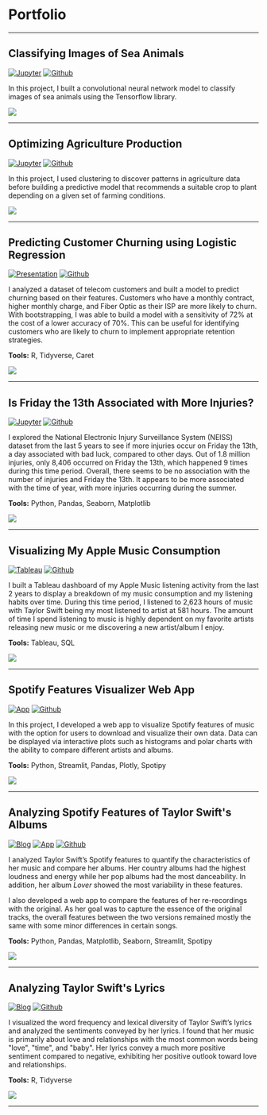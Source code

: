 # Portfolio

---

## Classifying Images of Sea Animals

[![Jupyter](https://img.shields.io/badge/Jupyter-View%20Notebook-F37626?logo=Jupyter)](https://github.com/johncarlomaula/sea-animal-classification/blob/main/image_classifier.ipynb)
[![Github](https://img.shields.io/badge/Github-View%20on%20Github-green?logo=Github)](https://github.com/johncarlomaula/sea-animal-classification)

In this project, I built a convolutional neural network model to classify images of sea animals using the Tensorflow library.

<img src="images/thumbnails/project8_thumbnail.png?raw=true"/>

---

## Optimizing Agriculture Production 

[![Jupyter](https://img.shields.io/badge/Jupyter-View%20Notebook-F37626?logo=Jupyter)](https://github.com/johncarlomaula/agriculture-project/blob/main/agriculture.ipynb)
[![Github](https://img.shields.io/badge/Github-View%20on%20Github-green?logo=Github)](https://github.com/johncarlomaula/agriculture-project)

In this project, I used clustering to discover patterns in agriculture data before building a predictive model that recommends a suitable crop to plant depending on a given set of farming conditions. 

<img src="images/thumbnails/project7_thumbnail.png?raw=true"/>

---

## Predicting Customer Churning using Logistic Regression

[![Presentation](https://img.shields.io/badge/Presentation-View%20Slides-blue)](pdf/telco_churn_slides.pdf)
[![Github](https://img.shields.io/badge/Github-View%20on%20Github-green?logo=Github)](https://github.com/johncarlomaula/telco-churn-project)

I analyzed a dataset of telecom customers and built a model to predict churning based on their features. Customers who have a monthly contract, higher monthly charge, and Fiber Optic as their ISP are more likely to churn. With bootstrapping, I was able to build a model with a sensitivity of 72% at the cost of a lower accuracy of 70%. This can be useful for identifying customers who are likely to churn to implement appropriate retention strategies. 

**Tools:** R, Tidyverse, Caret

<img src="images/thumbnails/project5_thumbnail.png?raw=true"/>

---

## Is Friday the 13th Associated with More Injuries?

[![Jupyter](https://img.shields.io/badge/Jupyter-View%20Notebook-F37626?logo=Jupyter)](https://github.com/johncarlomaula/neiss-injury-project/blob/main/analysis.ipynb)
[![Github](https://img.shields.io/badge/Github-View%20on%20Github-green?logo=Github)](https://github.com/johncarlomaula/neiss-injury-project)

I explored the National Electronic Injury Surveillance System (NEISS) dataset from the last 5 years to see if more injuries occur on Friday the 13th, a day associated with bad luck, compared to other days. Out of 1.8 million injuries, only 8,406 occurred on Friday the 13th, which happened 9 times during this time period. Overall, there seems to be no association with the number of injuries and Friday the 13th. It appears to be more associated with the time of year, with more injuries occurring during the summer. 

**Tools:** Python, Pandas, Seaborn, Matplotlib

<img src="images/thumbnails/project6_thumbnail.png?raw=true"/>

---

## Visualizing My Apple Music Consumption

[![Tableau](https://img.shields.io/badge/Tableau-View%20Dashboard-E97627?logo=Tableau)](https://public.tableau.com/views/AppleMusicActivityDashboard/DASH-TopSongs?:language=en-US&:display_count=n&:origin=viz_share_link)
[![Github](https://img.shields.io/badge/Github-View%20on%20Github-green?logo=Github)](https://github.com/johncarlomaula/apple-music-activity-project)

I built a Tableau dashboard of my Apple Music listening activity from the last 2 years to display a breakdown of my music consumption and my listening habits over time. During this time period, I listened to 2,623 hours of music with Taylor Swift being my most listened to artist at 581 hours. The amount of time I spend listening to music is highly dependent on my favorite artists releasing new music or me discovering a new artist/album I enjoy.

**Tools:** Tableau, SQL

<img src="images/thumbnails/project4_thumbnail.png?raw=true"/>

---

## Spotify Features Visualizer Web App

[![App](https://img.shields.io/badge/App-Open%20App-blue)](https://johncarlomaula-spotify-features-visualizer-app-app-0l4de8.streamlitapp.com/)
[![Github](https://img.shields.io/badge/Github-View%20on%20Github-green?logo=Github)](https://github.com/johncarlomaula/spotify-features-visualizer-app)

In this project, I developed a web app to visualize Spotify features of music with the option for users to download and visualize their own data. Data can be displayed via interactive plots such as histograms and polar charts with the ability to compare different artists and albums. 

**Tools:** Python, Streamlit, Pandas, Plotly, Spotipy

<img src="images/thumbnails/project3_thumbnail_v2.gif?raw=true" class="center"/>

---

## Analyzing Spotify Features of Taylor Swift's Albums

[![Blog](https://img.shields.io/badge/Blog-View%20Blog-blue)](/project1_swift)
[![App](https://img.shields.io/badge/App-Open%20App-blue)](https://johncarlomaula-taylorswift-spotify-features-pr-swift-app-8j8zgx.streamlitapp.com/)
[![Github](https://img.shields.io/badge/Github-View%20on%20Github-green?logo=Github)](https://github.com/johncarlomaula/taylorswift-spotify-features-project)

I analyzed Taylor Swift’s Spotify features to quantify the characteristics of her music and compare her albums. Her country albums had the highest loudness and energy while her pop albums had the most danceability. In addition, her album *Lover* showed the most variability in these features. 

I also developed a web app to compare the features of her re-recordings with the original. As her goal was to capture the essence of the original tracks, the overall features between the two versions remained mostly the same with some minor differences in certain songs.

**Tools:** Python, Pandas, Matplotlib, Seaborn, Streamlit, Spotipy

<img src="images/thumbnails/project1_thumbnail.png?raw=true"/>

---

## Analyzing Taylor Swift's Lyrics

[![Blog](https://img.shields.io/badge/Blog-View%20Blog-blue)](/project2_lyrics)
[![Github](https://img.shields.io/badge/Github-View%20on%20Github-green?logo=Github)](https://github.com/johncarlomaula/taylorswift-lyrics-project)

I visualized the word frequency and lexical diversity of Taylor Swift’s lyrics and analyzed the sentiments conveyed by her lyrics. I found that her music is primarily about love and relationships with the most common words being "love", "time", and "baby". Her lyrics convey a much more positive sentiment compared to negative, exhibiting her positive outlook toward love and relationships.

**Tools:** R, Tidyverse

<img src="images/thumbnails/project2_thumbnail.png?raw=true"/>

---

